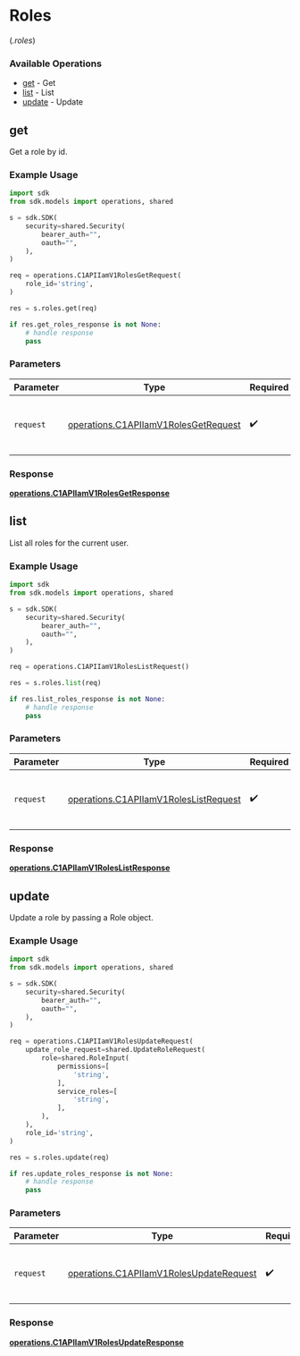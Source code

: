 # Roles
(*.roles*)

### Available Operations

* [get](#get) - Get
* [list](#list) - List
* [update](#update) - Update

## get

Get a role by id.

### Example Usage

```python
import sdk
from sdk.models import operations, shared

s = sdk.SDK(
    security=shared.Security(
        bearer_auth="",
        oauth="",
    ),
)

req = operations.C1APIIamV1RolesGetRequest(
    role_id='string',
)

res = s.roles.get(req)

if res.get_roles_response is not None:
    # handle response
    pass
```

### Parameters

| Parameter                                                                                    | Type                                                                                         | Required                                                                                     | Description                                                                                  |
| -------------------------------------------------------------------------------------------- | -------------------------------------------------------------------------------------------- | -------------------------------------------------------------------------------------------- | -------------------------------------------------------------------------------------------- |
| `request`                                                                                    | [operations.C1APIIamV1RolesGetRequest](../../models/operations/c1apiiamv1rolesgetrequest.md) | :heavy_check_mark:                                                                           | The request object to use for the request.                                                   |


### Response

**[operations.C1APIIamV1RolesGetResponse](../../models/operations/c1apiiamv1rolesgetresponse.md)**


## list

List all roles for the current user.

### Example Usage

```python
import sdk
from sdk.models import operations, shared

s = sdk.SDK(
    security=shared.Security(
        bearer_auth="",
        oauth="",
    ),
)

req = operations.C1APIIamV1RolesListRequest()

res = s.roles.list(req)

if res.list_roles_response is not None:
    # handle response
    pass
```

### Parameters

| Parameter                                                                                      | Type                                                                                           | Required                                                                                       | Description                                                                                    |
| ---------------------------------------------------------------------------------------------- | ---------------------------------------------------------------------------------------------- | ---------------------------------------------------------------------------------------------- | ---------------------------------------------------------------------------------------------- |
| `request`                                                                                      | [operations.C1APIIamV1RolesListRequest](../../models/operations/c1apiiamv1roleslistrequest.md) | :heavy_check_mark:                                                                             | The request object to use for the request.                                                     |


### Response

**[operations.C1APIIamV1RolesListResponse](../../models/operations/c1apiiamv1roleslistresponse.md)**


## update

Update a role by passing a Role object.

### Example Usage

```python
import sdk
from sdk.models import operations, shared

s = sdk.SDK(
    security=shared.Security(
        bearer_auth="",
        oauth="",
    ),
)

req = operations.C1APIIamV1RolesUpdateRequest(
    update_role_request=shared.UpdateRoleRequest(
        role=shared.RoleInput(
            permissions=[
                'string',
            ],
            service_roles=[
                'string',
            ],
        ),
    ),
    role_id='string',
)

res = s.roles.update(req)

if res.update_roles_response is not None:
    # handle response
    pass
```

### Parameters

| Parameter                                                                                          | Type                                                                                               | Required                                                                                           | Description                                                                                        |
| -------------------------------------------------------------------------------------------------- | -------------------------------------------------------------------------------------------------- | -------------------------------------------------------------------------------------------------- | -------------------------------------------------------------------------------------------------- |
| `request`                                                                                          | [operations.C1APIIamV1RolesUpdateRequest](../../models/operations/c1apiiamv1rolesupdaterequest.md) | :heavy_check_mark:                                                                                 | The request object to use for the request.                                                         |


### Response

**[operations.C1APIIamV1RolesUpdateResponse](../../models/operations/c1apiiamv1rolesupdateresponse.md)**

